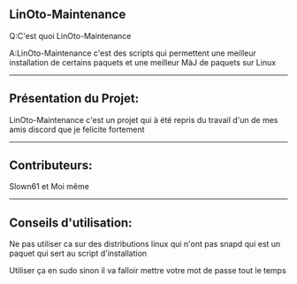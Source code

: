 LinOto-Maintenance
------------------
Q:C'est quoi LinOto-Maintenance

A:LinOto-Maintenance c'est des scripts qui permettent une meilleur installation de certains paquets et une meilleur MàJ de paquets sur Linux

------------------


Présentation du Projet:
----------------------

LinOto-Maintenance c'est un projet qui à été repris du travail d'un de mes amis discord que je felicite fortement

----------------------

Contributeurs:
--------------
Slown61 et Moi même

--------------

Conseils d'utilisation:
--------------
Ne pas utiliser ca sur des distributions linux qui n'ont pas snapd qui est un paquet qui sert au script d'installation

Utiliser ça en sudo sinon il va falloir mettre votre mot de passe tout le temps
